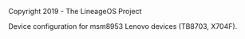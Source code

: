 Copyright 2019 - The LineageOS Project

Device configuration for msm8953 Lenovo devices (TB8703, X704F).
